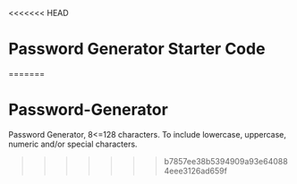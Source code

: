 <<<<<<< HEAD
# Password Generator Starter Code
=======
# Password-Generator
Password Generator, 8&lt;=128 characters. To include lowercase, uppercase, numeric and/or special characters.
>>>>>>> b7857ee38b5394909a93e640884eee3126ad659f
